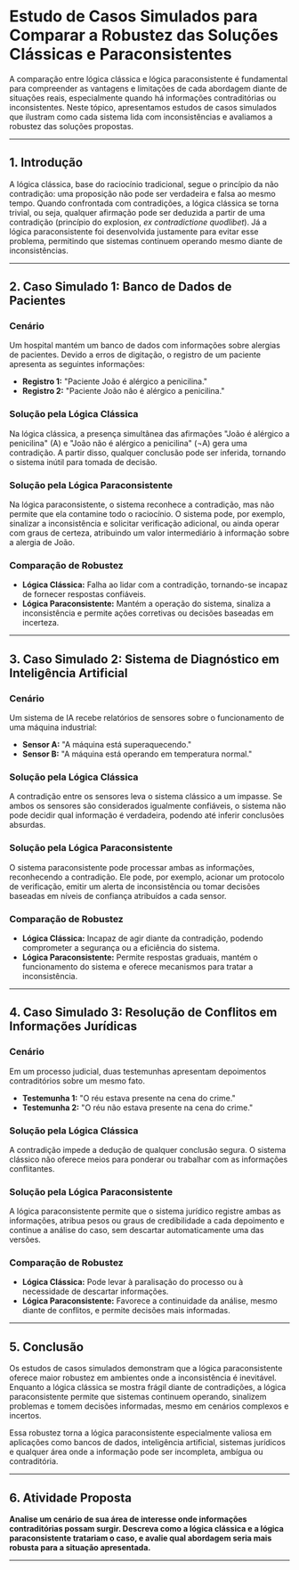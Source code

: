 
# Estudo de Casos Simulados para Comparar a Robustez das Soluções Clássicas e Paraconsistentes

A comparação entre lógica clássica e lógica paraconsistente é fundamental para compreender as vantagens e limitações de cada abordagem diante de situações reais, especialmente quando há informações contraditórias ou inconsistentes. Neste tópico, apresentamos estudos de casos simulados que ilustram como cada sistema lida com inconsistências e avaliamos a robustez das soluções propostas.

---

## 1. Introdução

A lógica clássica, base do raciocínio tradicional, segue o princípio da não contradição: uma proposição não pode ser verdadeira e falsa ao mesmo tempo. Quando confrontada com contradições, a lógica clássica se torna trivial, ou seja, qualquer afirmação pode ser deduzida a partir de uma contradição (princípio do explosion, *ex contradictione quodlibet*). Já a lógica paraconsistente foi desenvolvida justamente para evitar esse problema, permitindo que sistemas continuem operando mesmo diante de inconsistências.

---

## 2. Caso Simulado 1: Banco de Dados de Pacientes

### **Cenário**

Um hospital mantém um banco de dados com informações sobre alergias de pacientes. Devido a erros de digitação, o registro de um paciente apresenta as seguintes informações:

- **Registro 1:** "Paciente João é alérgico a penicilina."
- **Registro 2:** "Paciente João não é alérgico a penicilina."

### **Solução pela Lógica Clássica**

Na lógica clássica, a presença simultânea das afirmações "João é alérgico a penicilina" (A) e "João não é alérgico a penicilina" (¬A) gera uma contradição. A partir disso, qualquer conclusão pode ser inferida, tornando o sistema inútil para tomada de decisão.

### **Solução pela Lógica Paraconsistente**

Na lógica paraconsistente, o sistema reconhece a contradição, mas não permite que ela contamine todo o raciocínio. O sistema pode, por exemplo, sinalizar a inconsistência e solicitar verificação adicional, ou ainda operar com graus de certeza, atribuindo um valor intermediário à informação sobre a alergia de João.

### **Comparação de Robustez**

- **Lógica Clássica:** Falha ao lidar com a contradição, tornando-se incapaz de fornecer respostas confiáveis.
- **Lógica Paraconsistente:** Mantém a operação do sistema, sinaliza a inconsistência e permite ações corretivas ou decisões baseadas em incerteza.

---

## 3. Caso Simulado 2: Sistema de Diagnóstico em Inteligência Artificial

### **Cenário**

Um sistema de IA recebe relatórios de sensores sobre o funcionamento de uma máquina industrial:

- **Sensor A:** "A máquina está superaquecendo."
- **Sensor B:** "A máquina está operando em temperatura normal."

### **Solução pela Lógica Clássica**

A contradição entre os sensores leva o sistema clássico a um impasse. Se ambos os sensores são considerados igualmente confiáveis, o sistema não pode decidir qual informação é verdadeira, podendo até inferir conclusões absurdas.

### **Solução pela Lógica Paraconsistente**

O sistema paraconsistente pode processar ambas as informações, reconhecendo a contradição. Ele pode, por exemplo, acionar um protocolo de verificação, emitir um alerta de inconsistência ou tomar decisões baseadas em níveis de confiança atribuídos a cada sensor.

### **Comparação de Robustez**

- **Lógica Clássica:** Incapaz de agir diante da contradição, podendo comprometer a segurança ou a eficiência do sistema.
- **Lógica Paraconsistente:** Permite respostas graduais, mantém o funcionamento do sistema e oferece mecanismos para tratar a inconsistência.

---

## 4. Caso Simulado 3: Resolução de Conflitos em Informações Jurídicas

### **Cenário**

Em um processo judicial, duas testemunhas apresentam depoimentos contraditórios sobre um mesmo fato.

- **Testemunha 1:** "O réu estava presente na cena do crime."
- **Testemunha 2:** "O réu não estava presente na cena do crime."

### **Solução pela Lógica Clássica**

A contradição impede a dedução de qualquer conclusão segura. O sistema clássico não oferece meios para ponderar ou trabalhar com as informações conflitantes.

### **Solução pela Lógica Paraconsistente**

A lógica paraconsistente permite que o sistema jurídico registre ambas as informações, atribua pesos ou graus de credibilidade a cada depoimento e continue a análise do caso, sem descartar automaticamente uma das versões.

### **Comparação de Robustez**

- **Lógica Clássica:** Pode levar à paralisação do processo ou à necessidade de descartar informações.
- **Lógica Paraconsistente:** Favorece a continuidade da análise, mesmo diante de conflitos, e permite decisões mais informadas.

---

## 5. Conclusão

Os estudos de casos simulados demonstram que a lógica paraconsistente oferece maior robustez em ambientes onde a inconsistência é inevitável. Enquanto a lógica clássica se mostra frágil diante de contradições, a lógica paraconsistente permite que sistemas continuem operando, sinalizem problemas e tomem decisões informadas, mesmo em cenários complexos e incertos.

Essa robustez torna a lógica paraconsistente especialmente valiosa em aplicações como bancos de dados, inteligência artificial, sistemas jurídicos e qualquer área onde a informação pode ser incompleta, ambígua ou contraditória.

---

## 6. Atividade Proposta

**Analise um cenário de sua área de interesse onde informações contraditórias possam surgir. Descreva como a lógica clássica e a lógica paraconsistente tratariam o caso, e avalie qual abordagem seria mais robusta para a situação apresentada.**

---
```